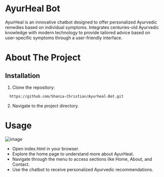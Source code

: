 # AyurHeal Bot

AyurHeal is an innovative chatbot designed to offer personalized Ayurvedic remedies based on individual symptoms. Integrates centuries-old Ayurvedic knowledge with modern technology to provide tailored advice based on user-specific symptoms through a user-friendly interface.

# About The Project

## Installation

1. Clone the repository:

```bash
  https://github.com/Shania-Christian/Ayurheal-Bot.git
```
2.  Navigate to the project directory.

# Usage

![image](https://github.com/Shania-Christian/Ayurheal-Bot/assets/155638124/6a565a5b-5aa3-4d12-bf4b-9021c495c4d9)

- Open index.html in your browser.
- Explore the home page to understand more about AyurHeal.
- Navigate through the menu to access sections like Home, About, and Contact.
- Use the chatbot to receive personalized Ayurvedic recommendations.
